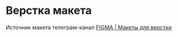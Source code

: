 # Верстка макета
Источник макета телеграм-канал [FIGMA | Макеты для верстки](https://www.figma.com/file/G75r4esXzrWtkPq1Yyhjrk/QWERy-landing?node-id=4%3A17&t=aV1H5iQ40tNNWegT-0)